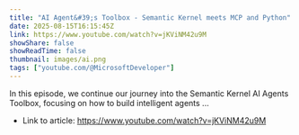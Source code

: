 ```yaml
---
title: "AI Agent&#39;s Toolbox - Semantic Kernel meets MCP and Python"
date: 2025-08-15T16:15:45Z
link: https://www.youtube.com/watch?v=jKViNM42u9M
showShare: false
showReadTime: false
thumbnail: images/ai.png
tags: ["youtube.com/@MicrosoftDeveloper"]
---
```

In this episode, we continue our journey into the Semantic Kernel AI Agents Toolbox, focusing on how to build intelligent agents ...

- Link to article: https://www.youtube.com/watch?v=jKViNM42u9M